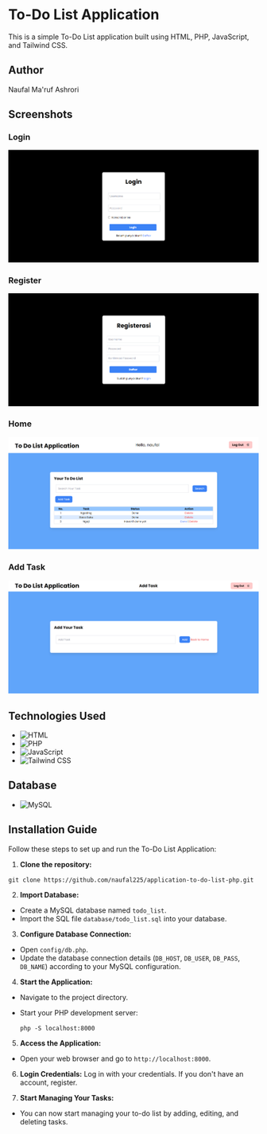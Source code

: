# To-Do List Application

This is a simple To-Do List application built using HTML, PHP, JavaScript, and Tailwind CSS.

## Author
Naufal Ma'ruf Ashrori

## Screenshots
### Login
![Login](screenshot/login.png)

### Register
![Register](screenshot/register.png)

### Home
![Home](screenshot/dashboard.png)

### Add Task
![Add Task](screenshot/add.png)

## Technologies Used
- ![HTML](https://img.shields.io/badge/-HTML5-E34F26?logo=html5&logoColor=white&style=flat)
- ![PHP](https://img.shields.io/badge/-PHP-777BB4?logo=php&logoColor=white&style=flat)
- ![JavaScript](https://img.shields.io/badge/-JavaScript-F7DF1E?logo=javascript&logoColor=black&style=flat)
- ![Tailwind CSS](https://img.shields.io/badge/-Tailwind%20CSS-38B2AC?logo=tailwind-css&logoColor=white&style=flat)

## Database
- ![MySQL](https://img.shields.io/badge/-MySQL-4479A1?logo=mysql&logoColor=white&style=flat)

## Installation Guide
Follow these steps to set up and run the To-Do List Application:

1. **Clone the repository:**
  ```
  git clone https://github.com/naufal225/application-to-do-list-php.git
  ```


2. **Import Database:**
- Create a MySQL database named `todo_list`.
- Import the SQL file `database/todo_list.sql` into your database.

3. **Configure Database Connection:**
- Open `config/db.php`.
- Update the database connection details (`DB_HOST`, `DB_USER`, `DB_PASS`, `DB_NAME`) according to your MySQL configuration.

4. **Start the Application:**
- Navigate to the project directory.
- Start your PHP development server:
  
  ```
  php -S localhost:8000
  ```

5. **Access the Application:**
- Open your web browser and go to  `http://localhost:8000`.

6. **Login Credentials:**
Log in with your credentials. If you don't have an account, register.

7. **Start Managing Your Tasks:**
- You can now start managing your to-do list by adding, editing, and deleting tasks.
